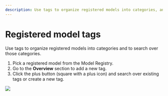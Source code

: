 ```yaml
---
description: Use tags to organize registered models into categories, and search over those categories
---
```


# Registered model tags
Use tags to organize registered models into categories and to search over those categories. 

1. Pick a registered model from the Model Registry.
2. Go to the **Overview** section to add a new tag. 
3. Click the plus button (square with a plus icon) and search over existing tags or create a new tag.

![](/images/models/model_tags.png)